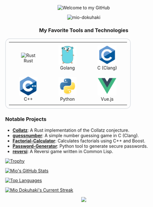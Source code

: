 <p align="center">
  <img src="https://readme-typing-svg.demolab.com/?lines=Hi+Welcome+to+my+GitHub!;Mio+Dokuhaki+-+Tech+Enthusiast!;Check+out+my+Repositories!;Hope+you+enjoy!&font=Fira%20Code&center=true&width=400&height=65&duration=4000&pause=1000" alt="Welcome to my GitHub">
</p>

<p align="center"> <img src="https://komarev.com/ghpvc/?username=mio-dokuhaki&label=Profile%20views&color=0e75b6&style=flat" alt="mio-dokuhaki" /> </p>

<h3 align="center" font-size='25px'>My Favorite Tools and Technologies</h3>

<table align="center" style="border-radius: 15px; width: 80%; border: 2px solid #e1e4e8; padding: 10px;">
  <tr>
    <td align="center" width="120" style="border-radius: 15px; padding: 10px;">
        <img src="https://commons.wikimedia.org/wiki/Special:FilePath/Rust_programming_language_black_logo.svg" width="60" height="60" alt="Rust" />
      <br>Rust
    </td>
    <td align="center" width="120" style="border-radius: 15px; padding: 10px;">
        <img src="https://raw.githubusercontent.com/devicons/devicon/master/icons/go/go-original.svg" width="60" height="60" alt="Golang" />
      <br>Golang
    </td>    
    <td align="center" width="120" style="border-radius: 15px; padding: 10px;">
        <img src="https://raw.githubusercontent.com/devicons/devicon/master/icons/c/c-original.svg" width="60" height="60" alt="C" />
      <br>C (Clang)
    </td>
  </tr>
  <tr>
    <td align="center" width="120" style="border-radius: 15px; padding: 10px;">
        <img src="https://raw.githubusercontent.com/devicons/devicon/master/icons/cplusplus/cplusplus-original.svg" width="60" height="60" alt="C++" />
      <br>C++
    </td>
    <td align="center" width="120" style="border-radius: 15px; padding: 10px;">
        <img src="https://raw.githubusercontent.com/devicons/devicon/master/icons/python/python-original.svg" width="60" height="60" alt="Python" />
      <br>Python
    </td>
    <td align="center" width="120" style="border-radius: 15px; padding: 10px;">
        <img src="https://raw.githubusercontent.com/devicons/devicon/master/icons/vuejs/vuejs-original.svg" width="60" height="60" alt="Vue.js" />
      <br>Vue.js
    </td>
  </tr>
</table>

### Notable Projects

- **[Collatz](https://github.com/mio-dokuhaki/Collatz)**: A Rust implementation of the Collatz conjecture.
- **[guessnumber](https://github.com/mio-dokuhaki/guessnumber)**: A simple number guessing game in C (Clang).
- **[Factorial-Calculator](https://github.com/mio-dokuhaki/Factorial-Calculator)**: Calculates factorials using C++ and Boost.
- **[Password-Generator](https://github.com/mio-dokuhaki/Password-Generator)**: Python tool to generate secure passwords.
- **[reversi](https://github.com/mio-dokuhaki/reversi)**: A Reversi game written in Common Lisp.

[![Trophy](https://github-profile-trophy.vercel.app/?username=mio-dokuhaki&theme=darkhub)](https://github.com/ryo-ma/github-profile-trophy)

[![Mio's GitHub Stats](https://bad-apple-github-readme.vercel.app/api?username=mio-dokuhaki&show_icons=true&count_private=true&line_height=20&icon_color=00b3ff&theme=blue-green&title_color=00b3ff)](#)

[![Top Languages](https://github-readme-mwendwa.vercel.app/api/top-langs/?username=mio-dokuhaki&layout=compact&count_private=true&theme=blue-green&title_color=00b3ff)](#)

[![Mio Dokuhaki's Current Streak](https://streak-stats.demolab.com/?user=mio-dokuhaki&count_private=true&theme=blue-green&title_color=00b3ff)](#)

<p align="center">
     <img src="https://capsule-render.vercel.app/api?type=waving&color=gradient&height=100&section=footer"/>
</p>
